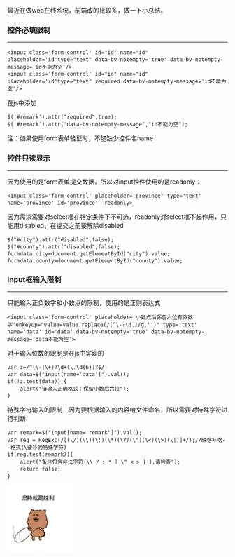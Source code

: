 
最近在做web在线系统，前端改的比较多，做一下小总结。
   
### 控件必填限制
---

	<input class='form-control' id="id" name="id" placeholder='id'type="text" data-bv-notempty='true' data-bv-notempty-message='id不能为空'/>
	<input class='form-control' id="id" name="id" placeholder='id'type="text" required data-bv-notempty-message='id不能为空'/>

在js中添加

	$('#remark').attr("required",true);
	$('#remark').attr("data-bv-notempty-message","id不能为空");

注：如果使用form表单验证时，不能缺少控件名name

### 控件只读显示
---    

因为使用的是form表单提交数据，所以对input控件使用的是readonly：

	<input class='form-control' placeholder='province' type='text' name='province' id='province'  readonly>

因为需求需要对select框在特定条件下不可选，readonly对select框不起作用，只能用disabled，在提交之前要解除disabled

	$("#city").attr("disabled",false);
    $("#county").attr("disabled",false);
	formdata.city=document.getElementById("city").value;
    formdata.county=document.getElementById("county").value;

### input框输入限制
---

只能输入正负数字和小数点的限制，使用的是正则表达式

	<input class='form-control' placeholder='小数点后保留六位有效数字'onkeyup="value=value.replace(/[^\-?\d.]/g,'')" type='text' name='data' id='data' data-bv-notempty='true' data-bv-notempty-message='data不能为空'>

对于输入位数的限制是在js中实现的

	var z=/^(\-|\+)?\d+(\.\d{6})?$/;
	var data=$("input[name='data']").val();
	if(!z.test(data)) {
		alert("请输入正确格式：保留小数后六位");
	}

特殊字符输入的限制，因为要根据输入的内容给文件命名，所以需要对特殊字符进行判断

	var remark=$("input[name='remark']").val();
	var reg = RegExp(/[(\/)(\\)(\:)(\*)(\?)(\")(\<)(\>)(\|)]+/);//缺啥补啥--格式(\要补的特殊字符)
	if(reg.test(remark)){
		alert("备注包含非法字符(\\ / : * ? \" < > | ),请检查");
		return false;
	}


<img align=center width = '150' height ='150' src ='https://raw.githubusercontent.com/Abamboo/texture/master/_posts/image/0426.gif'/>
